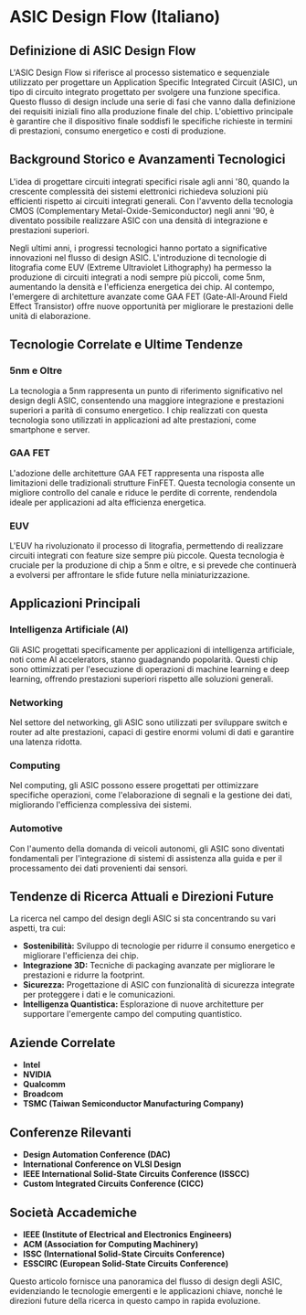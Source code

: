 # ASIC Design Flow (Italiano)

## Definizione di ASIC Design Flow

L'ASIC Design Flow si riferisce al processo sistematico e sequenziale utilizzato per progettare un Application Specific Integrated Circuit (ASIC), un tipo di circuito integrato progettato per svolgere una funzione specifica. Questo flusso di design include una serie di fasi che vanno dalla definizione dei requisiti iniziali fino alla produzione finale del chip. L'obiettivo principale è garantire che il dispositivo finale soddisfi le specifiche richieste in termini di prestazioni, consumo energetico e costi di produzione.

## Background Storico e Avanzamenti Tecnologici

L'idea di progettare circuiti integrati specifici risale agli anni '80, quando la crescente complessità dei sistemi elettronici richiedeva soluzioni più efficienti rispetto ai circuiti integrati generali. Con l'avvento della tecnologia CMOS (Complementary Metal-Oxide-Semiconductor) negli anni '90, è diventato possibile realizzare ASIC con una densità di integrazione e prestazioni superiori.

Negli ultimi anni, i progressi tecnologici hanno portato a significative innovazioni nel flusso di design ASIC. L'introduzione di tecnologie di litografia come EUV (Extreme Ultraviolet Lithography) ha permesso la produzione di circuiti integrati a nodi sempre più piccoli, come 5nm, aumentando la densità e l'efficienza energetica dei chip. Al contempo, l'emergere di architetture avanzate come GAA FET (Gate-All-Around Field Effect Transistor) offre nuove opportunità per migliorare le prestazioni delle unità di elaborazione.

## Tecnologie Correlate e Ultime Tendenze

### 5nm e Oltre

La tecnologia a 5nm rappresenta un punto di riferimento significativo nel design degli ASIC, consentendo una maggiore integrazione e prestazioni superiori a parità di consumo energetico. I chip realizzati con questa tecnologia sono utilizzati in applicazioni ad alte prestazioni, come smartphone e server.

### GAA FET

L'adozione delle architetture GAA FET rappresenta una risposta alle limitazioni delle tradizionali strutture FinFET. Questa tecnologia consente un migliore controllo del canale e riduce le perdite di corrente, rendendola ideale per applicazioni ad alta efficienza energetica.

### EUV

L'EUV ha rivoluzionato il processo di litografia, permettendo di realizzare circuiti integrati con feature size sempre più piccole. Questa tecnologia è cruciale per la produzione di chip a 5nm e oltre, e si prevede che continuerà a evolversi per affrontare le sfide future nella miniaturizzazione.

## Applicazioni Principali

### Intelligenza Artificiale (AI)

Gli ASIC progettati specificamente per applicazioni di intelligenza artificiale, noti come AI accelerators, stanno guadagnando popolarità. Questi chip sono ottimizzati per l'esecuzione di operazioni di machine learning e deep learning, offrendo prestazioni superiori rispetto alle soluzioni generali.

### Networking

Nel settore del networking, gli ASIC sono utilizzati per sviluppare switch e router ad alte prestazioni, capaci di gestire enormi volumi di dati e garantire una latenza ridotta.

### Computing

Nel computing, gli ASIC possono essere progettati per ottimizzare specifiche operazioni, come l'elaborazione di segnali e la gestione dei dati, migliorando l'efficienza complessiva dei sistemi.

### Automotive

Con l'aumento della domanda di veicoli autonomi, gli ASIC sono diventati fondamentali per l'integrazione di sistemi di assistenza alla guida e per il processamento dei dati provenienti dai sensori.

## Tendenze di Ricerca Attuali e Direzioni Future

La ricerca nel campo del design degli ASIC si sta concentrando su vari aspetti, tra cui:

- **Sostenibilità:** Sviluppo di tecnologie per ridurre il consumo energetico e migliorare l'efficienza dei chip.
- **Integrazione 3D:** Tecniche di packaging avanzate per migliorare le prestazioni e ridurre la footprint.
- **Sicurezza:** Progettazione di ASIC con funzionalità di sicurezza integrate per proteggere i dati e le comunicazioni.
- **Intelligenza Quantistica:** Esplorazione di nuove architetture per supportare l'emergente campo del computing quantistico.

## Aziende Correlate

- **Intel**
- **NVIDIA**
- **Qualcomm**
- **Broadcom**
- **TSMC (Taiwan Semiconductor Manufacturing Company)**

## Conferenze Rilevanti

- **Design Automation Conference (DAC)**
- **International Conference on VLSI Design**
- **IEEE International Solid-State Circuits Conference (ISSCC)**
- **Custom Integrated Circuits Conference (CICC)**

## Società Accademiche

- **IEEE (Institute of Electrical and Electronics Engineers)**
- **ACM (Association for Computing Machinery)**
- **ISSC (International Solid-State Circuits Conference)**
- **ESSCIRC (European Solid-State Circuits Conference)**

Questo articolo fornisce una panoramica del flusso di design degli ASIC, evidenziando le tecnologie emergenti e le applicazioni chiave, nonché le direzioni future della ricerca in questo campo in rapida evoluzione.